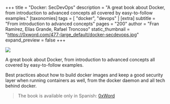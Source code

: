 +++
title = "Docker: SecDevOps"
description = "A great book about Docker, from introduction to advanced concepts all covered by easy-to-follow examples."
[taxonomies]
tags = [ "docker", "devops" ]
[extra]
subtitle = "From introduction to advanced concepts"
pages = "200"
author = "Fran Ramírez, Elías Grande, Rafael Troncoso"
static_thumbnail = "https://0xword.com/477-large_default/docker-secdevops.jpg"
expand_preview = false
+++

<a target="_blank" href="https://0xword.com/es/libros/103-docker-secdevops.html">
    <img border="0" src="https://0xword.com/477-large_default/docker-secdevops.jpg" >
</a>

<!-- more -->

A great book about Docker, from introduction to advanced concepts all covered by easy-to-follow examples.

Best practices about how to build docker images and keep a good security layer when running containers as well, from the docker daemon and all tech behind docker.

> The book is available only in Spanish: [0xWord](https://0xword.com/es/libros/103-docker-secdevops.html)
